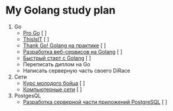  # My Golang study plan
1. Go
    - [Pro Go][1] [ ]
    - [ThisIsIT][7] [ ]
    - [Thank Go! Golang на практике][2] [ ]
    - [Разработка веб-сервисов на Golang][3] [ ]
    - [Быстрый старт с Golang][6] [ ]
    - Переписать диплом на Go
    - Написать серверную часть своего DiRace
1. Сети
    - [Курс молодого бойца][4] [ ]
    - [Компьютерные сети][5] [ ]
1. PostgesQL
    - [Разработка серверной части приложений PostgreSQL][8] [ ]







[1]: https://stepik.org/course/158385/syllabus?auth=login
[2]: https://stepik.org/course/96832/promo
[3]: https://stepik.org/course/187490/promo
[4]: https://netskills.ru/kurs-molodogo-boitca-cisco
[5]: https://www.youtube.com/playlist?list=PLtPJ9lKvJ4ojPWFLuUz6g8c73Ta45bUN8
[6]: https://labex.io/ru/skilltrees/go
[7]: https://www.youtube.com/playlist?list=PLc2Vkg57qmuRNHp6NNvYRVgg3OP-b5E_v
[8]: https://postgrespro.ru/education/courses/DEV1